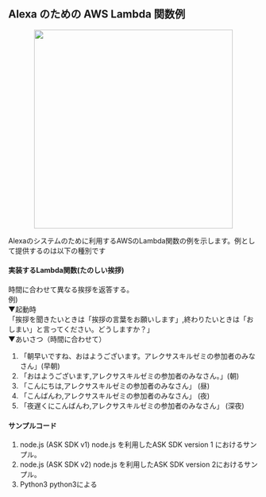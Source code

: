 ## Alexa のための AWS Lambda 関数例

<p align="center">
<img src="https://user-images.githubusercontent.com/8604827/41828997-42924ad8-7873-11e8-9e10-3e4bb5f856c7.png" width="400px">
</p>
Alexaのシステムのために利用するAWSのLambda関数の例を示します。例として提供するのは以下の種別です  

#### 実装するLambda関数(たのしい挨拶)  
時間に合わせて異なる挨拶を返答する。  
例)  
▼起動時  
「挨拶を聞きたいときは「挨拶の言葉をお願いします」,終わりたいときは「おしまい」と言ってください。どうしますか？」  
▼あいさつ（時間に合わせて）
1. 「朝早いですね、おはようございます。アレクサスキルゼミの参加者のみなさん」(早朝)  
1. 「おはようございます,アレクサスキルゼミの参加者のみなさん。」(朝)  
1. 「こんにちは,アレクサスキルゼミの参加者のみなさん」 (昼)  
1. 「こんばんわ,アレクサスキルゼミの参加者のみなさん」 (夜)  
1. 「夜遅くにこんばんわ,アレクサスキルゼミの参加者のみなさん」 (深夜)  

#### サンプルコード
1. node.js (ASK SDK v1)
node.js を利用したASK SDK version 1 におけるサンプル。
1. node.js (ASK SDK v2)
node.js を利用したASK SDK version 2におけるサンプル。
1. Python3
python3による
